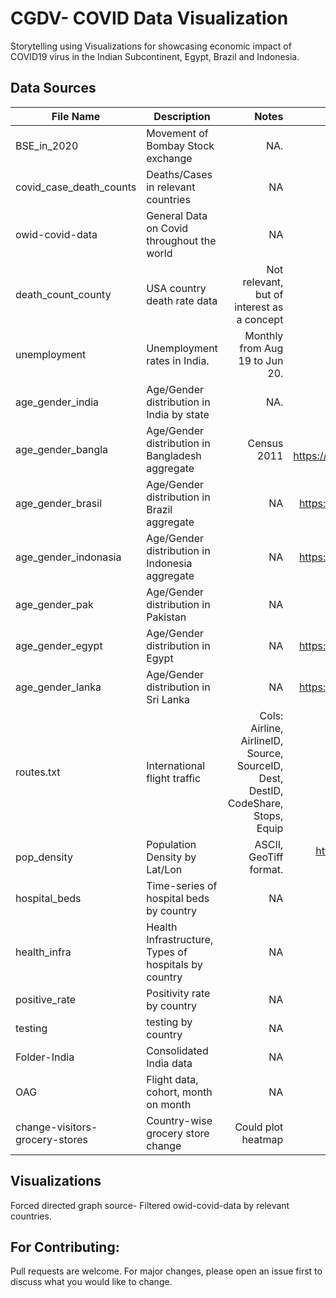 # CGDV- COVID Data Visualization 

Storytelling using Visualizations for showcasing economic impact of COVID19 virus in the Indian Subcontinent, Egypt, Brazil and Indonesia. 

## Data Sources


| File Name        | Description           | Notes    | Source.  |
| ------------- |-------------| -----:| -----:|
| BSE_in_2020     | Movement of Bombay Stock exchange     | NA.    | https://www.bseindia.com/Indices/IndexArchiveData.html.   |
| covid_case_death_counts      | Deaths/Cases in relevant countries      |   NA     |    Tableau/Salesforce COVID-19 Data Platform    |
| owid-covid-data      |   General Data on Covid throughout the world    |   NA     |  https://ourworldindata.org/coronavirus.   |
| death_count_county      |   USA country death rate data      |   Not relevant, but of interest as a concept     |  NA.   |
| unemployment      |   Unemployment rates in India.    |   Monthly from Aug 19 to Jun 20.   |  NA| https://tradingeconomics.com/india/unemployment-rate.   |
| age_gender_india      |   Age/Gender distribution in India  by state     |     NA.      | https://tradingeconomics.com/india/unemployment-rate.    |
| age_gender_bangla      |   Age/Gender distribution in Bangladesh  aggregate     |     Census 2011      |  WIKIPEDIA,  https://unstats.un.org/unsd/demographic/products/dyb/dyb2013/Table07.pdf  |
| age_gender_brasil      |   Age/Gender distribution in Brazil  aggregate     |     NA      |  https://www.cia.gov/library/publications/the-world-factbook/fields/341.html  |
| age_gender_indonasia      |   Age/Gender distribution in Indonesia  aggregate     |     NA      |  https://www.cia.gov/library/publications/the-world-factbook/fields/341.html  |
| age_gender_pak      |   Age/Gender distribution in Pakistan      |     NA      |  WIKIPEDIA https://unstats.un.org/unsd/demographic-social/products/dyb/index.cshtml |
| age_gender_egypt     |   Age/Gender distribution in Egypt      |     NA      |  https://www.cia.gov/library/publications/the-world-factbook/fields/341.html |
| age_gender_lanka     |   Age/Gender distribution in Sri Lanka      |     NA      |  https://www.cia.gov/library/publications/the-world-factbook/fields/341.html |
| routes.txt     |   International flight traffic      |     Cols: Airline, AirlineID, Source, SourceID, Dest, DestID, CodeShare, Stops, Equip      |  https://openflights.org/data.html |
| pop_density	    |   Population Density by Lat/Lon      |     ASCII, GeoTiff format.     |  https://sedac.ciesin.columbia.edu/data/set/gpw-v4-population-density-rev11/data-download |
| hospital_beds	    |   Time-series of hospital beds by country     |     NA     | WHO https://apps.who.int/gho/data/view.main.HS07v     |
| health_infra	    |   Health Infrastructure, Types of hospitals by country     |     NA     | WHO https://apps.who.int/gho/data/view.main.30000     |
| positive_rate	    |   Positivity rate by country     |     NA     | https://ourworldindata.org/coronavirus-testing     |
| testing	    |   testing by country     |     NA     | https://ourworldindata.org/grapher/full-list-total-tests-for-covid-19     |
| Folder-India	    |   Consolidated India data     |     NA     | https://www.kaggle.com/sudalairajkumar/covid19-in-india/data#    |
| OAG    |   Flight data, cohort, month on month     |     NA     | https://www.oag.com/coronavirus-airline-schedules-data   |
| change-visitors-grocery-stores    |   Country-wise grocery store change     |     Could plot heatmap     | https://ourworldindata.org/grapher/change-visitors-grocery-stores   |







## Visualizations

Forced directed graph source- Filtered owid-covid-data by relevant countries. 

## For Contributing: 
Pull requests are welcome. For major changes, please open an issue first to discuss what you would like to change.
